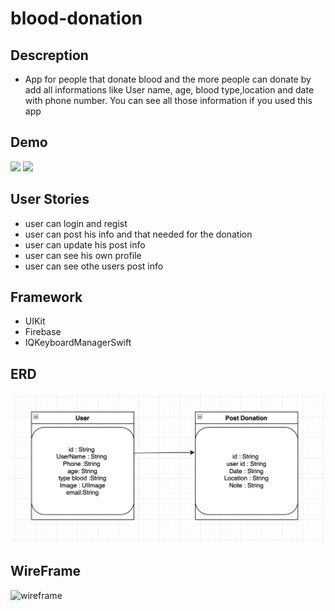 # blood-donation
## Descreption
- App for people that donate blood and the more people can donate by add all informations like User name, age, blood type,location and date with phone number. You can see all those information if you used this app 

## Demo
![](lightmode.gif)
![](darkmode.gif)
## User Stories
- user can login and regist
- user can post his info and that needed for the donation
- user can update his post info
- user can see his own profile
- user can see othe users post info

## Framework
- UIKit
- Firebase
- IQKeyboardManagerSwift

## ERD
![](ERD.png)

## WireFrame

<img width="746" alt="wireframe" src="https://user-images.githubusercontent.com/92254261/149770795-e86339f6-4c9f-4028-bdfe-d980a1db3c51.png">

